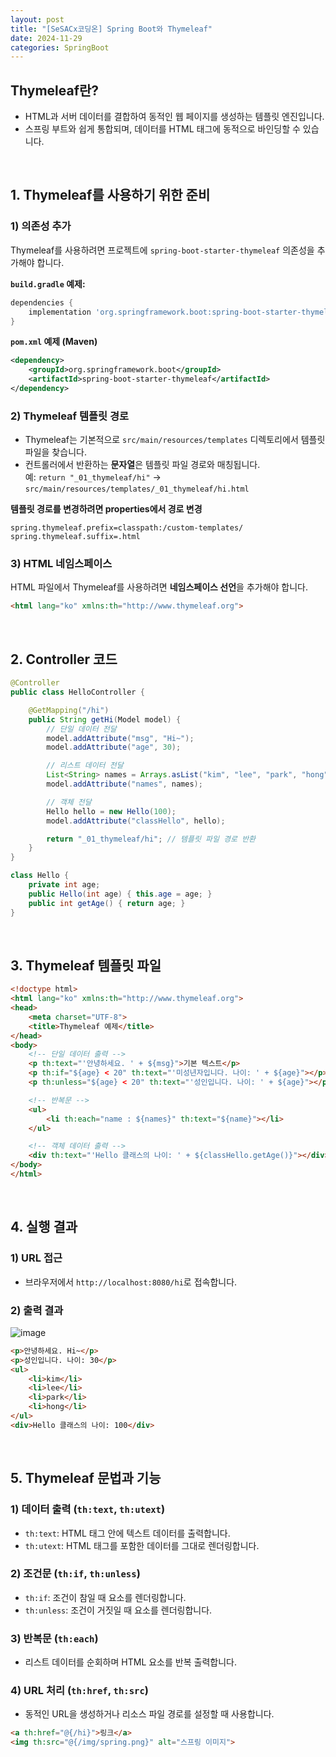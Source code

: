 ```yaml
---
layout: post  
title: "[SeSACx코딩온] Spring Boot와 Thymeleaf"
date: 2024-11-29
categories: SpringBoot  
---
```


## Thymeleaf란?
- HTML과 서버 데이터를 결합하여 동적인 웹 페이지를 생성하는 템플릿 엔진입니다.  
- 스프링 부트와 쉽게 통합되며, 데이터를 HTML 태그에 동적으로 바인딩할 수 있습니다.

<br>

## 1. Thymeleaf를 사용하기 위한 준비

### 1) 의존성 추가  
Thymeleaf를 사용하려면 프로젝트에 `spring-boot-starter-thymeleaf` 의존성을 추가해야 합니다.

**`build.gradle` 예제:**
```groovy
dependencies {
    implementation 'org.springframework.boot:spring-boot-starter-thymeleaf'
}
```

**`pom.xml` 예제 (Maven)**
```xml
<dependency>
    <groupId>org.springframework.boot</groupId>
    <artifactId>spring-boot-starter-thymeleaf</artifactId>
</dependency>
```

### 2) Thymeleaf 템플릿 경로  
- Thymeleaf는 기본적으로 `src/main/resources/templates` 디렉토리에서 템플릿 파일을 찾습니다.
- 컨트롤러에서 반환하는 **문자열**은 템플릿 파일 경로와 매칭됩니다.  
  예: `return "_01_thymeleaf/hi"` → `src/main/resources/templates/_01_thymeleaf/hi.html`  

**템플릿 경로를 변경하려면 properties에서 경로 변경**
```properties
spring.thymeleaf.prefix=classpath:/custom-templates/
spring.thymeleaf.suffix=.html
```

### 3) HTML 네임스페이스  
HTML 파일에서 Thymeleaf를 사용하려면 **네임스페이스 선언**을 추가해야 합니다.

```html
<html lang="ko" xmlns:th="http://www.thymeleaf.org">
```

<br>

## 2. Controller 코드

```java
@Controller
public class HelloController {

    @GetMapping("/hi")
    public String getHi(Model model) {
        // 단일 데이터 전달
        model.addAttribute("msg", "Hi~");
        model.addAttribute("age", 30);

        // 리스트 데이터 전달
        List<String> names = Arrays.asList("kim", "lee", "park", "hong");
        model.addAttribute("names", names);

        // 객체 전달
        Hello hello = new Hello(100);
        model.addAttribute("classHello", hello);

        return "_01_thymeleaf/hi"; // 템플릿 파일 경로 반환
    }
}

class Hello {
    private int age;
    public Hello(int age) { this.age = age; }
    public int getAge() { return age; }
}
```

<br>

## 3. Thymeleaf 템플릿 파일

```html
<!doctype html>
<html lang="ko" xmlns:th="http://www.thymeleaf.org">
<head>
    <meta charset="UTF-8">
    <title>Thymeleaf 예제</title>
</head>
<body>
    <!-- 단일 데이터 출력 -->
    <p th:text="'안녕하세요. ' + ${msg}">기본 텍스트</p>
    <p th:if="${age} < 20" th:text="'미성년자입니다. 나이: ' + ${age}"></p>
    <p th:unless="${age} < 20" th:text="'성인입니다. 나이: ' + ${age}"></p>

    <!-- 반복문 -->
    <ul>
        <li th:each="name : ${names}" th:text="${name}"></li>
    </ul>

    <!-- 객체 데이터 출력 -->
    <div th:text="'Hello 클래스의 나이: ' + ${classHello.getAge()}"></div>
</body>
</html>
```

<br>

## 4. 실행 결과

### 1) URL 접근  
- 브라우저에서 `http://localhost:8080/hi`로 접속합니다.

### 2) 출력 결과  
![image](https://github.com/user-attachments/assets/a1efc427-67aa-41dd-bc41-f742aa17827f)

```html
<p>안녕하세요. Hi~</p>
<p>성인입니다. 나이: 30</p>
<ul>
    <li>kim</li>
    <li>lee</li>
    <li>park</li>
    <li>hong</li>
</ul>
<div>Hello 클래스의 나이: 100</div>
```

<br>

## 5. Thymeleaf 문법과 기능

### 1) 데이터 출력 (`th:text`, `th:utext`)
- `th:text`: HTML 태그 안에 텍스트 데이터를 출력합니다.
- `th:utext`: HTML 태그를 포함한 데이터를 그대로 렌더링합니다.

### 2) 조건문 (`th:if`, `th:unless`)
- `th:if`: 조건이 참일 때 요소를 렌더링합니다.
- `th:unless`: 조건이 거짓일 때 요소를 렌더링합니다.

### 3) 반복문 (`th:each`)
- 리스트 데이터를 순회하며 HTML 요소를 반복 출력합니다.

### 4) URL 처리 (`th:href`, `th:src`)
- 동적인 URL을 생성하거나 리소스 파일 경로를 설정할 때 사용합니다.

```html
<a th:href="@{/hi}">링크</a>
<img th:src="@{/img/spring.png}" alt="스프링 이미지">
```

